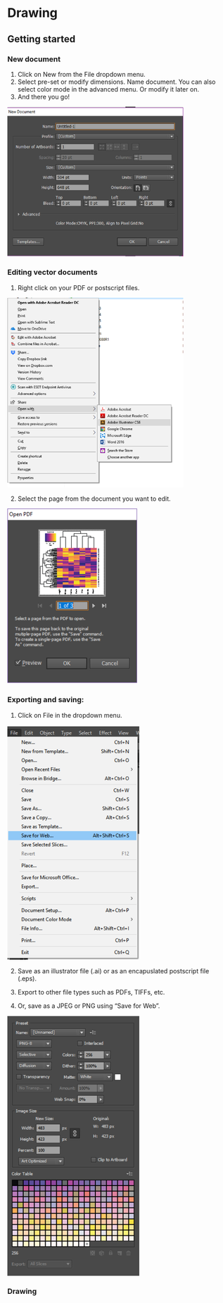 # Drawing
## Getting started
### New document
1.	Click on New from the File dropdown menu. 
2.	Select pre-set or modify dimensions. Name document. You can also select color mode in the advanced menu. Or modify it later on.  
3.	And there you go! 
<img src="../figs/new_doc.png"  width="400px" title=""> 

### Editing vector documents
1. Right click on your PDF or postscript files. 
<img src="../figs/edit.png"  width="400px" title=""> 

2. Select the page from the document you want to edit. 
<img src="../figs/select_page.png"  width="300px" title="">  

### Exporting and saving:
1.	Click on File in the dropdown menu. 
<img src="../figs/file.png"  width="300px" title="">  

2. Save as an illustrator file (.ai) or as an encapuslated postscript file (.eps). 
3. Export to other file types such as PDFs, TIFFs, etc.  

3. Or, save as a JPEG or PNG using “Save for Web”.
<img src="../figs/save.png"  width="300px" title="">  




### Drawing
